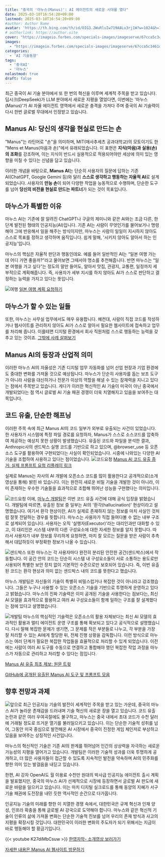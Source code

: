 ```yaml
---
title: "중국의 '마누스(Manus)': AI 에이전트의 새로운 시대를 열다"
date: 2025-03-10T16:54:20+09:00
lastmod: 2025-03-10T16:54:20+09:00
#author: Author Name
avatar: 'https://th.bing.com/th/id/OIG3.2WuRluIw719A8Lu3rj1W?w=1024&h=1024&rs=1&pid=ImgDetMain'
# authorlink: https://author.site
cover: "https://imageio.forbes.com/specials-images/imageserve/67cca5c3461df429b5111bfb/Manus-AI-s-introductory-video/960x0.jpg?format=jpg&width=1440"
images:
  - "https://imageio.forbes.com/specials-images/imageserve/67cca5c3461df429b5111bfb/Manus-AI-s-introductory-video/960x0.jpg?format=jpg&width=1440"
categories:
  - 'AI 기술동향'
tags:
  - '중국AI'
  - '마누스'
nolastmod: true
draft: false
---
```


최근 중국이 AI 기술 분야에서 또 한 번의 혁신을 이루며 세계적 주목을 받고 있습니다. 딥시크(DeepSeek)가 LLM 분야에서 새로운 지평을 열었다면, 이번에는 '마누스(Manus)'가 AI 자율 에이전트 영역에서 새로운 충격을 가져다 주며 중국의 AI 기술력이 다시 한번 글로벌 무대에서 인정받고 있습니다.

<!--more-->

## Manus AI: 당신의 생각을 현실로 만드는 손

"Manus"는 라틴어로 "손"을 의미하며, MIT(매사추세츠 공과대학교)의 모토이기도 한 "Mens et Manus(마음과 손)"에서 유래되었습니다. 
이 표현은 **지식(마음)과 실용(손)의 조화**를 강조하며, 이는 지식이 반드시 실용적으로 적용되어야만 세상에 의미 있는 영향을 미칠 수 있다는 신념을 담고 있습니다.

이러한 개념을 바탕으로, **Manus AI**는 단순히 사용자의 질문에 답하는 기존 AI(ChatGPT, Google Gemini 등)와 달리 **스스로 생각하고 행동하는 자율적 AI**로 설계되었습니다. 사용자의 **만능 손**이 되어 다양한 작업을 능동적으로 수행하며, 단순한 도구를 넘어 **당신의 비전을 현실로 만드는 파트너**가 되는 것이 목표입니다.


## 마누스가 특별한 이유

마누스 AI는 기존에 잘 알려진 ChatGPT나 구글의 제미니와 같은 AI와는 조금 다른, 한 단계 발전된 형태의 인공지능(AI)입니다. 기존 AI는 사람이 무엇인가를 물어보거나 명령해야 그에 반응해서 일을 해주는 방식이지만, 마누스는 사람이 일일이 지시하지 않아도 스스로 목표를 정하고 생각하며 움직입니다. 쉽게 말해, '시키지 않아도 알아서 하는 인공지능'입니다.

마누스의 핵심은 자율적 판단과 행동인데요. 예를 들어 일반적인 AI는 “일본 여행 가는데 어디 가면 좋을까?”라고 물어보면 그때서야 명소를 추천해줍니다. 반면 마누스는 “일본 여행을 가고 싶다”는 정도의 말만 들어도, 알아서 맛집, 관광지, 교통편, 일정까지 세부적으로 계획해줍니다. 즉, 사용자가 세부 지시를 하지 않아도 AI가 스스로 판단하고 결정하는 능력을 가지고 있다는 뜻입니다.


![여행](https://files.manuscdn.com/webapp/_next/static/media/img24.fad57c99.webp)
 [일본 여행 계획 요청하기](https://manus.im/share/brWKUSp51ItvVMBpcXNCZ1?replay=1)


## 마누스가 할 수 있는 일들

또한, 마누스는 사무실 업무에서도 매우 유용합니다. 예컨대, 사람이 직접 코드를 작성하거나 웹사이트를 관리하지 않아도 AI가 스스로 알아서 필요한 웹사이트에 접속하고 업무를 처리해 줍니다. 이를테면 디지털 환경에서 회사 직원처럼 스스로 행동하는 능력을 갖추고 있는 것이죠. [그밖에 사례 살펴보기](https://manus.im/usecases)

## Manus AI의 등장과 산업적 의미

이러한 마누스 AI의 자율성은 기존 디지털 업무 자동화를 넘어 산업 현장과 기업 환경에도 중대한 변화를 가져올 것으로 예상됩니다. 마누스가 단순히 사용자를 돕는 보조 도구가 아니라 사람을 대신하거나 전문가 이상의 역할을 해낼 수 있는 잠재력을 지니고 있다는 점에서 주목받고 있습니다. 게다가 이러한 혁신적인 AI 기술이 미국이 아닌 중국에서 개발되었다는 점 역시 글로벌 AI 기술 패권 경쟁이 더욱 치열해지고 있음을 보여주는 대목입니다.


## 코드 유출, 단순한 해프닝

이러한 주목 속에 최근 Manus AI의 코드 일부가 외부로 유출되는 사건이 있었습니다. 한 사용자가 시스템에 특정 파일 경로를 요청하자, Manus가 스스로 소스코드를 압축하여 제공하는 예상치 못한 상황이 발생했습니다.
유출된 코드와 파일을 분석한 결과, Anthropic사의 샌드박스 실행 코드를 기반으로 하고 있으며, @browser_use 등 오픈소스 도구를 활용하여 구현되었다는 사실이 확인되었습니다. 시중에 나와있는 다양한 AI 기술을 조합하여 사용하고 있다는 점이었습니다.
![코드요청](/img/poster/1/manus-2.png)
[Manus AI 코드 유출 증거: 실제 프롬프트 요청 리플레이 링크](https://manus.im/share/lLR5uWIR5Im3k9FCktVu0k?replay=1)

실제로 Manus는 자사의 AI 개발에 오픈소스 코드를 많이 활용한다고 공개적으로(소개 영상을 통해) 밝힌 바 있습니다. 이는 완전히 새로운 비밀 기술을 개발한 것이 아니라, 이미 존재하는 우수한 기술들을 효과적으로 조합해 뛰어난 성능을 구현했다는 의미입니다.


![코드요청](/img/poster/1/manus-1.png)
이에, [마누스 개발팀](https://x.com/peakji/status/1898994802194346408)은 이번 코드 유출 사건에 대해 공식 입장을 밝혔습니다. 개발팀에 따르면, 유출된 정보 중 일부는 AI의 '환각(hallucination)' 현상이라고 설명했습니다. 여기서 환각 현상이란, AI가 실제로 존재하지 않는 정보를 마치 사실인 것처럼 잘못 전달하는 경우를 뜻합니다. 마누스는 사용자가 직접 들여다볼 수 없는 내부 구조로 설계되어 있습니다. 사용자는 오직 '실행자(Executor)'라는 대리인과만 대화할 수 있고, 이 대리인은 시스템 내부의 다른 구성요소에 대한 자세한 정보를 알지 못합니다. 따라서 사용자가 내부 정보를 무리하게 요청하면, 마치 잘 모르는 질문을 받은 사람이 추측해서 대답하듯이 부정확한 정보가 나올 수 있습니다.


![샌드박스](https://images.unsplash.com/photo-1525298995976-d6c547e7f3f3?q=80&w=2670&auto=format&fit=crop&ixlib=rb-4.0.3&ixid=M3wxMjA3fDB8MHxwaG90by1wYWdlfHx8fGVufDB8fHx8fA%3D%3D)
또한 마누스는 각 사용자마다 완전히 분리된 안전한 공간(샌드박스)에서 작동합니다. 이 공간 안의 코드는 단순히 시스템 내 구성요소들이 서로 소통하는 용도로만 사용되어 특별한 보안 장치 없이 기본적인 수준으로만 보호되어 있습니다.
즉, 이번 유출된 코드는 환각 현상과 의미 없는 샌드박스 내의 코드를 뜻한다고 했습니다.



마누스 개발팀은 자신들의 기술이 특별히 비밀스럽거나 복잡한 것이 아니라고 강조했습니다. 그들은 누구나 사용할 수 있는 오픈소스 기술을 기반으로 투명하게 운영하고 있다고 밝혔습니다. 마누스의 진짜 기술력은 이미 공개된 기술을 사용한다는 점보다는, 최신 AI 모델을 효과적으로 활용하고 여러 AI 구성요소들이 함께 일하는 구조를 잘 설계했다는 점에 있다고 설명했습니다. 

![개발팀](https://images.unsplash.com/photo-1629904853893-c2c8981a1dc5?q=80&w=1470&auto=format&fit=crop&ixlib=rb-4.0.3&ixid=M3wxMjA3fDB8MHxwaG90by1wYWdlfHx8fGVufDB8fHx8fA%3D%3D)
마누스의 핵심적인 기술력은 오픈소스의 활용 자체보다는 최신 AI 모델의 효과적인 활용과 멀티 에이전트 운영 구조를 통해 확보되고 있다고 공식적으로 설명했습니다. 다시 말해 복잡한 문제가 생기면, 그 문제를 작은 부분들로 나누고, 각 부분을 가장 잘 처리할 수 있는 AI에게 할당한 뒤, 전체 진행 상황을 감독합니다. 이런 방식으로 마누스는 여러 단계가 필요한 복잡한 작업들을 효율적으로 처리할 수 있게 되었습니다. 이전에는 사람이 여러 AI 도구를 수동으로 연결하고 통합해야 했던 복잡한 작업 과정을 마누스가 자동으로 관리하고 처리할 수 있다는 점입니다.

[Manus AI 유출 최초 제보: 원문 트윗](https://x.com/jianxliao/status/1898861051183349870)

[GitHub에 공개된 유출된 Manus AI 도구 및 프롬프트 모음](https://gist.github.com/jlia0/db0a9695b3ca7609c9b1a08dcbf872c9)



## 향후 전망과 과제

![앞으로](https://images.unsplash.com/photo-1546188994-07c34f6e5e1b?q=80&w=1471&auto=format&fit=crop&ixlib=rb-4.0.3&ixid=M3wxMjA3fDB8MHxwaG90by1wYWdlfHx8fGVufDB8fHx8fA%3D%3D)
최근 인공지능 기술의 발전이 세계적인 주목을 받고 있는 가운데, 중국의 마누스 AI가 놀라운 존재감을 드러내며 기술 혁신의 새로운 장을 열고 있습니다. 코드 유출 논란과 같은 여러 우여곡절에도 불구하고, 마누스는 중국 내에서 초대 코드가 수천 달러에 거래될 정도로 뜨거운 열기를 불러일으키고 있습니다. 이는 단순한 기술적 성취를 넘어, 그동안 미국 중심으로 발전해온 AI 시장에서 중국이 진정한 게임 체인저로 부상하고 있음을 보여주는 상징적인 사건입니다.

마누스의 혁신적인 기술은 기존 AI의 한계를 뛰어넘어 인간의 상상력을 자극하는 새로운 가능성의 지평을 열어가고 있습니다. 개발팀은 이러한 기술적 성과를 더욱 투명하게 공개하고, 더 많은 사용자들이 접근할 수 있도록 지속적인 발전을 약속하며 AI의 민주화를 향한 의미 있는 발걸음을 내딛고 있습니다.

한편, AI 강자 OpenAI도 월 이용료 수천만 원대의 박사급 인공지능 에이전트 출시 계획을 발표했지만, 중국의 마누스 AI가 선제적으로 시장에 등장하면서 글로벌 AI 판도에 새로운 바람을 일으키고 있습니다. 이는 마치 디지털 실크로드를 통해 동양의 지혜가 서구 기술 패권에 도전장을 내민 듯한 역사적인 순간으로 다가옵니다.

인공지능 기술의 미래를 향한 이 치열한 경쟁 속에서, 대한민국은 규제 혁신과 인재 양성, 인프라 확충을 통해 글로벌 AI 강국으로 도약해야 합니다. 마누스와 같은 혁신적 기술이 인류의 삶에 가져올 변화는 단순한 기술적 진보를 넘어 우리의 존재 방식과 사고의 지평을 확장시킬 것입니다. 대한민국이 이러한 변화의 주도자가 되기 위해서는 지금이 바로 행동해야 할 황금기입니다.

{{< youtube K27diMbCsuw >}}
[한영자막- 소개영상 보러가기](https://www.youtube.com/watch?v=0aA_XDnlvFA)

[자세한 내용은 Manus AI 웹사이트 방문하기](https://manus.im)



